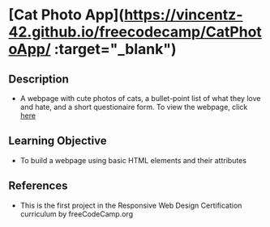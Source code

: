 # [Cat Photo App](https://vincentz-42.github.io/freecodecamp/CatPhotoApp/ :target="_blank")

## Description
* A webpage with cute photos of cats, a bullet-point list of what they love and hate, and a short questionaire form. To view the webpage, click <a href="https://vincentz-42.github.io/freecodecamp/CatPhotoApp/" target="blank">here</a>


## Learning Objective
* To build a webpage using basic HTML elements and their attributes

## References
* This is the first project in the Responsive Web Design Certification curriculum by freeCodeCamp.org
